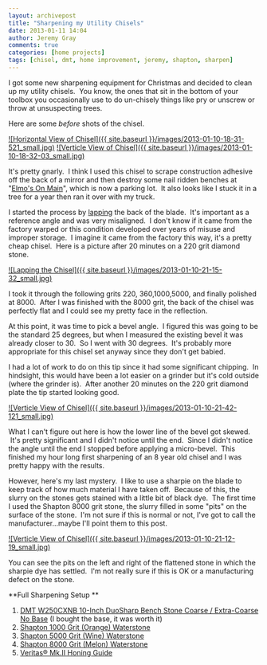 ```yaml
---
layout: archivepost
title: "Sharpening my Utility Chisels"
date: 2013-01-11 14:04
author: Jeremy Gray
comments: true
categories: [home projects]
tags: [chisel, dmt, home improvement, jeremy, shapton, sharpen]
---
```

I got some new sharpening equipment for Christmas and decided to clean up my utility chisels.  You know, the ones that sit in the bottom of your toolbox you occasionally use to do un-chisely things like pry or unscrew or throw at unsuspecting trees.

Here are some *before* shots of the chisel.

<a href="{{ site.baseurl }}/images/2013-01-10-18-31-521.jpg">![Horizontal View of Chisel]({{ site.baseurl }}/images/2013-01-10-18-31-521_small.jpg)</a>
<a href="{{ site.baseurl }}/images/2013-01-10-18-32-03.jpg">![Verticle View of Chisel]({{ site.baseurl }}/images/2013-01-10-18-32-03_small.jpg)</a>

It's pretty gnarly.  I think I used this chisel to scrape construction adhesive off the back of a mirror and then destroy some nail ridden benches at "[Elmo's On Main](http://goo.gl/maps/NnkE5)", which is now a parking lot.  It also looks like I stuck it in a tree for a year then ran it over with my truck.

I started the process by [lapping](http://en.wikipedia.org/wiki/Lapping) the back of the blade.  It's important as a reference angle and was very misaligned.  I don't know if it came from the factory warped or this condition developed over years of misuse and improper storage.  I imagine it came from the factory this way, it's a pretty cheap chisel.  Here is a picture after 20 minutes on a 220 grit diamond stone.

<a href="{{ site.baseurl }}/images/2013-01-10-21-15-32.jpg">![Lapping the Chisel]({{ site.baseurl }}/images/2013-01-10-21-15-32_small.jpg)</a>

I took it through the following grits 220, 360,1000,5000, and finally polished at 8000.  After I was finished with the 8000 grit, the back of the chisel was perfectly flat and I could see my pretty face in the reflection.

At this point, it was time to pick a bevel angle.  I figured this was going to be the standard 25 degrees, but when I measured the existing bevel it was already closer to 30.  So I went with 30 degrees.  It's probably more appropriate for this chisel set anyway since they don't get babied.

I had a lot of work to do on this tip since it had some significant chipping.  In hindsight, this would have been a lot easier on a grinder but it's cold outside (where the grinder is).  After another 20 minutes on the 220 grit diamond plate the tip started looking good.

<a href="{{ site.baseurl }}/images/2013-01-10-21-42-121.jpg">![Verticle View of Chisel]({{ site.baseurl }}/images/2013-01-10-21-42-121_small.jpg)</a>

What I can't figure out here is how the lower line of the bevel got skewed.  It's pretty significant and I didn't notice until the end.  Since I didn't notice the angle until the end I stopped before applying a micro-bevel.  This finished my hour long first sharpening of an 8 year old chisel and I was pretty happy with the results.

However, here's my last mystery.  I like to use a sharpie on the blade to keep track of how much material I have taken off.  Because of this, the slurry on the stones gets stained with a little bit of black dye.  The first time I used the Shapton 8000 grit stone, the slurry filled in some "pits" on the surface of the stone.  I'm not sure if this is normal or not, I've got to call the manufacturer...maybe I'll point them to this post.

<a href="{{ site.baseurl }}/images/2013-01-10-21-12-19.jpg">![Verticle View of Chisel]({{ site.baseurl }}/images/2013-01-10-21-12-19_small.jpg)</a>

You can see the pits on the left and right of the flattened stone in which the sharpie dye has settled.  I'm not really sure if this is OK or a manufacturing defect on the stone.

**Full Sharpening Setup **


1.  [DMT W250CXNB 10-Inch DuoSharp Bench Stone Coarse / Extra-Coarse No Base](http://www.amazon.com/gp/product/B00004WFUL/ref=oh_details_o00_s00_i00) (I bought the base, it was worth it)
2.  [Shapton 1000 Grit (Orange) Waterstone](http://www.amazon.com/gp/product/B008NPSDRG/ref=oh_details_o01_s00_i02)
3.  [Shapton 5000 Grit (Wine) Waterstone](http://www.amazon.com/gp/product/B008NPL1U2/ref=oh_details_o01_s00_i00)
4.  [Shapton 8000 Grit (Melon) Waterstone](http://www.amazon.com/gp/product/B008NPKZB8/ref=oh_details_o01_s00_i01)
5.  [Veritas® Mk.II Honing Guide](http://www.leevalley.com/en/wood/page.aspx?p=51868&amp;cat=1,43072,43078,51868)
